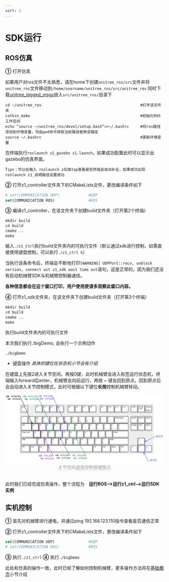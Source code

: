 ```yaml
---
sort: 2
---
```


# SDK运行

## ROS仿真

**①** 打开仿真

如果用户对ros文件不太熟悉，请在home下创建`unitree_ros/src`文件并将`unitree_ros`文件移动到`/home/username/unitree_ros/src/unitree_ros`
同时下载[unitree_legged_msgs](https://github.com/unitreerobotics/unitree_ros_to_real)放入`src/unitree_ros/`目录下

```shell
cd ~/unitree_ros                                            #打开该文件夹
catkin_make                                                 #初始化ROS工作空间
echo “source ~/unitree_ros/devel/setup.bash”>>~/.bashrc     #将ros路径添加到环境变量，可由pwd命令获取当前路径替换该路径
source ~/.bashrc                                            #更新环境变量
```

在终端执行`roslaunch z1_gazebo z1.launch`，如果成功配置此时可以显示出gazebo的仿真界面。

```text
Tips：可以在输入 roslaunch z后按tap查看是否终端会自动补全，如果成功出现roslaunch z1_说明路径设置成功
```

**②** 打开z1_controller文件夹下的CMakeLists文件，更改编译条件如下

```cmake
# set(COMMUNICATION UDP)             #UDP
set(COMMUNICATION ROS)               #ROS
```

**③** 编译z1_controller，在该文件夹下创建build文件夹（打开第2个终端）

```shell
mkdir build
cd build
cmake ..
make
```

输入`./z1_Ctrl`执行build文件夹内的可执行文件（默认通过sdk进行控制，如需直接使用键盘控制，可以执行`./z1_ctrl k`）


当执行该条命令后，终端会不断地打印`[WARNING] UDPPort::recv, unblock version, connect wit z1_sdk wait time out`语句，这是正常的，因为我们还没有启动机械臂SDK与机械臂控制器通信。

**各种信息都会在这个窗口打印，用户使用使请多观察此窗口内容。**

**④** 打开z1_sdk文件夹，在该文件夹下创建build文件夹（打开第3个终端）

```shell
mkdir build
cd build
cmake ..
make
```

执行build文件夹内的可执行文件

本次我们执行./bigDemo, 会执行一个示例动作

```shell
./bigDemo
```

+ 键盘操作 *具体的键位在状态机小节会有介绍*

在键盘上先按2进入关节空间，再按0键，此时机械臂会进入标签运行状态机，终端输入forward后enter，机械臂会向前运行，再按 ~ 键会回到原点。回到原点后会自动进入关节控制模式，此时可根据以下键位**长按**控制机械臂转动。

<center>
<img src="../img/joint_keyboard.png" style="zoom:100%" alt=" 图片不见了。。。 "/>
<br>
<div style="color:orange; border-bottom: 0.1px solid #d9d9d9;
display: inline-block;
color: #999;
padding: 1px;">关节空间速度控制按键图示</div>
</center>
<br>

此时我们已经完成仿真操作，整个流程为&emsp;**运行ROS-->运行z1_ctrl-->运行SDK实例**

## 实机控制

**①** 首先对机械臂进行通电，并通过ping 192.168.123.110指令查看是否通信正常

**②** 打开z1_controller文件夹下的CMakeLists文件，更改编译条件如下

```cmake
set(COMMUNICATION UDP)               #UDP
# set(COMMUNICATION ROS)             #ROS
```

**③** 执行`./z1_ctrl`
**④** 执行`./bigDemo`

此处和仿真的操作一致，此时已经了解如何控制机械臂，更多操作方法将在[基础概念](../2-basic/sdk.md)小节介绍
